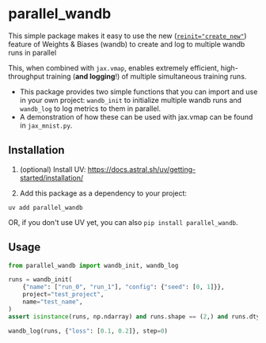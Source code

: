 # parallel_wandb

This simple package makes it easy to use the new ([`reinit="create_new"`](https://docs.wandb.ai/guides/runs/multiple-runs-per-process/#example-concurrent-processes))
feature of Weights & Biases (wandb) to create and log to multiple wandb runs in parallel

This, when combined with `jax.vmap`, enables extremely efficient, high-throughput training (**and logging**!) of multiple simultaneous training runs.

- This package provides two simple functions that you can import and use in your own project: `wandb_init` to initialize multiple wandb runs and `wandb_log` to log metrics to them in parallel.
- A demonstration of how these can be used with jax.vmap can be found in `jax_mnist.py`.

## Installation

1. (optional) Install UV: https://docs.astral.sh/uv/getting-started/installation/

2. Add this package as a dependency to your project:

```console
uv add parallel_wandb
```

OR, if you don't use UV yet, you can also `pip install parallel_wandb`.

## Usage

```python
from parallel_wandb import wandb_init, wandb_log

runs = wandb_init(
    {"name": ["run_0", "run_1"], "config": {"seed": [0, 1]}},
    project="test_project",
    name="test_name",
)
assert isinstance(runs, np.ndarray) and runs.shape == (2,) and runs.dtype == object

wandb_log(runs, {"loss": [0.1, 0.2]}, step=0)
```
